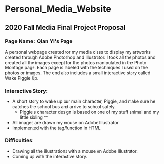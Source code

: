 # Personal_Media_Website
## 2020 Fall Media Final Project Proposal
### Page Name : Qian Yi's Page
A personal webpage created for my media class to display my artworks created through Adobe Photoshop and Illustrator. I took all the photos and created all the images except for the photos manipulated in the Photo Montage page. Each page is labeled with the techniques I used on the photos or images. The end also includes a small interactive story called Wake Piggie Up.

### Interactive Story:
   - A short story to wake up our main character, Piggie, and make sure he catches the school bus and arrive to school safely.
        - Piggie's character design is based on one of my stuff animal and my little sibling ^^
   - All images are drawn my mouse on Adobe Illustrator
   - Implemented with the <map> tag/function in HTML

### Difficulties:
  - Drawing all the illustrations with a mouse on Adobe Illustrator.
  - Coming up with the interactive story.

